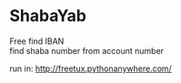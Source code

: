 # ShabaYab
Free find IBAN  
find shaba number from account number 


run in:
 http://freetux.pythonanywhere.com/

